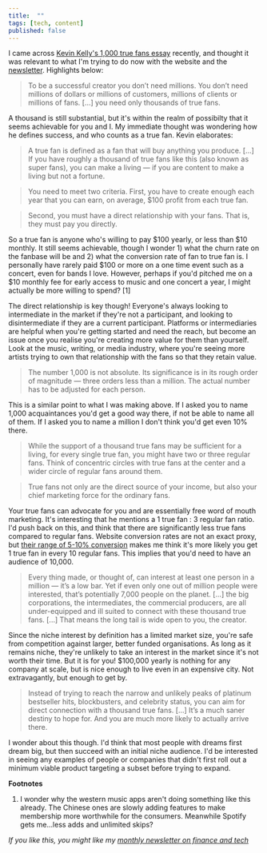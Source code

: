 ```yaml
---
title:  ""  
tags: [tech, content]
published: false
---
```


I came across [Kevin Kelly's 1,000 true fans essay](https://kk.org/thetechnium/1000-true-fans/ "1000") recently, and thought it was relevant to what I'm trying to do now with the website and the [newsletter](https://avoidboringpeople.substack.com/ "ABP"). Highlights below:

> To be a successful creator you don’t need millions. You don’t need millions of dollars or millions of customers, millions of clients or millions of fans. \[...\] you need only thousands of true fans.

A thousand is still substantial, but it's within the realm of possibilty that it seems achievable for you and I. My immediate thought was wondering how he defines success, and who counts as a true fan. Kevin elaborates:

> A true fan is defined as a fan that will buy anything you produce. \[...\] If you have roughly a thousand of true fans like this (also known as super fans), you can make a living — if you are content to make a living but not a fortune.

> You need to meet two criteria. First, you have to create enough each year that you can earn, on average, $100 profit from each true fan.

> Second, you must have a direct relationship with your fans. That is, they must pay you directly.

So a true fan is anyone who's willing to pay $100 yearly, or less than $10 monthly. It still seems achievable, though I wonder 1) what the churn rate on the fanbase will be and 2) what the conversion rate of fan to true fan is. I personally have rarely paid $100 or more on a one time event such as a concert, even for bands I love. However, perhaps if you'd pitched me on a $10 monthly fee for early access to music and one concert a year, I might actually be more willing to spend? \[1\]

The direct relationship is key though! Everyone's always looking to intermediate in the market if they're not a participant, and looking to disintermediate if they are a current participant. Platforms or intermediaries are helpful when you're getting started and need the reach, but become an issue once you realise you're creating more value for them than yourself. Look at the music, writing, or media industry, where you're seeing more artists trying to own that relationship with the fans so that they retain value.

> The number 1,000 is not absolute. Its significance is in its rough order of magnitude — three orders less than a million. The actual number has to be adjusted for each person.

This is a similar point to what I was making above. If I asked you to name 1,000 acquaintances you'd get a good way there, if not be able to name all of them. If I asked you to name a million I don't think you'd get even 10% there. 

> While the support of a thousand true fans may be sufficient for a living, for every single true fan, you might have two or three regular fans. Think of concentric circles with true fans at the center and a wider circle of regular fans around them.

> True fans not only are the direct source of your income, but also your chief marketing force for the ordinary fans.

Your true fans can advocate for you and are essentially free word of mouth marketing. It's interesting that he mentions a 1 true fan : 3 regular fan ratio. I'd push back on this, and think that there are significantly less true fans compared to regular fans. Website conversion rates are not an exact proxy, but [their range of 5-10% conversion](https://www.invespcro.com/blog/the-average-website-conversion-rate-by-industry/ "conversion") makes me think it's more likely you get 1 true fan in every 10 regular fans. This implies that you'd need to have an audience of 10,000.

> Every thing made, or thought of, can interest at least one person in a million — it’s a low bar. Yet if even only one out of million people were interested, that’s potentially 7,000 people on the planet. \[...\] the big corporations, the intermediates, the commercial producers, are all under-equipped and ill suited to connect with these thousand true fans. \[...\] That means the long tail is wide open to you, the creator.

Since the niche interest by definition has a limited market size, you're safe from competition against larger, better funded organisations. As long as it remains niche, they're unlikely to take an interest in the market since it's not worth their time. But it is for you! $100,000 yearly is nothing for any company at scale, but is nice enough to live even in an expensive city. Not extravagantly, but enough to get by.

> Instead of trying to reach the narrow and unlikely peaks of platinum bestseller hits, blockbusters, and celebrity status, you can aim for direct connection with a thousand true fans. \[...\] It’s a much saner destiny to hope for. And you are much more likely to actually arrive there.

I wonder about this though. I'd think that most people with dreams first dream big, but then succeed with an initial niche audience. I'd be interested in seeing any examples of people or companies that didn't first roll out a minimum viable product targeting a subset before trying to expand. 

**Footnotes**
1. I wonder why the western music apps aren't doing something like this already. The Chinese ones are slowly adding features to make membership more worthwhile for the consumers. Meanwhile Spotify gets me...less adds and unlimited skips?

*If you like this, you might like my [monthly newsletter on finance and tech](https://avoidboringpeople.substack.com/ "ABP")*
